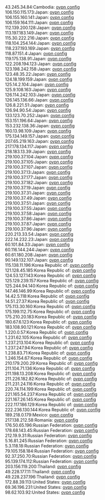 43.245.34.84:Cambodia: [ovpn config](vpn/43_245_34_84.ovpn)  
106.150.115.173:Japan: [ovpn config](vpn/106_150_115_173.ovpn)  
106.155.160.141:Japan: [ovpn config](vpn/106_155_160_141.ovpn)  
106.159.164.111:Japan: [ovpn config](vpn/106_159_164_111.ovpn)  
112.139.200.128:Japan: [ovpn config](vpn/112_139_200_128.ovpn)  
113.197.183.149:Japan: [ovpn config](vpn/113_197_183_149.ovpn)  
115.30.222.216:Japan: [ovpn config](vpn/115_30_222_216.ovpn)  
118.104.254.144:Japan: [ovpn config](vpn/118_104_254_144.ovpn)  
118.237.193.169:Japan: [ovpn config](vpn/118_237_193_169.ovpn)  
118.87.151.4:Japan: [ovpn config](vpn/118_87_151_4.ovpn)  
119.175.138.91:Japan: [ovpn config](vpn/119_175_138_91.ovpn)  
122.208.194.123:Japan: [ovpn config](vpn/122_208_194_123.ovpn)  
123.198.242.158:Japan: [ovpn config](vpn/123_198_242_158.ovpn)  
123.48.35.22:Japan: [ovpn config](vpn/123_48_35_22.ovpn)  
124.18.199.159:Japan: [ovpn config](vpn/124_18_199_159.ovpn)  
125.14.2.104:Japan: [ovpn config](vpn/125_14_2_104.ovpn)  
125.9.108.163:Japan: [ovpn config](vpn/125_9_108_163.ovpn)  
126.114.242.103:Japan: [ovpn config](vpn/126_114_242_103.ovpn)  
126.145.136.66:Japan: [ovpn config](vpn/126_145_136_66.ovpn)  
126.8.221.51:Japan: [ovpn config](vpn/126_8_221_51.ovpn)  
126.94.90.54:Japan: [ovpn config](vpn/126_94_90_54.ovpn)  
133.123.70.252:Japan: [ovpn config](vpn/133_123_70_252.ovpn)  
153.151.196.64:Japan: [ovpn config](vpn/153_151_196_64.ovpn)  
153.232.138.36:Japan: [ovpn config](vpn/153_232_138_36.ovpn)  
160.13.98.109:Japan: [ovpn config](vpn/160_13_98_109.ovpn)  
175.134.149.157:Japan: [ovpn config](vpn/175_134_149_157.ovpn)  
207.65.219.163:Japan: [ovpn config](vpn/207_65_219_163.ovpn)  
217.178.134.117:Japan: [ovpn config](vpn/217_178_134_117.ovpn)  
218.183.13.39:Japan: [ovpn config](vpn/218_183_13_39.ovpn)  
219.100.37.104:Japan: [ovpn config](vpn/219_100_37_104.ovpn)  
219.100.37.105:Japan: [ovpn config](vpn/219_100_37_105.ovpn)  
219.100.37.107:Japan: [ovpn config](vpn/219_100_37_107.ovpn)  
219.100.37.13:Japan: [ovpn config](vpn/219_100_37_13.ovpn)  
219.100.37.177:Japan: [ovpn config](vpn/219_100_37_177.ovpn)  
219.100.37.182:Japan: [ovpn config](vpn/219_100_37_182.ovpn)  
219.100.37.19:Japan: [ovpn config](vpn/219_100_37_19.ovpn)  
219.100.37.31:Japan: [ovpn config](vpn/219_100_37_31.ovpn)  
219.100.37.49:Japan: [ovpn config](vpn/219_100_37_49.ovpn)  
219.100.37.51:Japan: [ovpn config](vpn/219_100_37_51.ovpn)  
219.100.37.55:Japan: [ovpn config](vpn/219_100_37_55.ovpn)  
219.100.37.58:Japan: [ovpn config](vpn/219_100_37_58.ovpn)  
219.100.37.86:Japan: [ovpn config](vpn/219_100_37_86.ovpn)  
219.100.37.87:Japan: [ovpn config](vpn/219_100_37_87.ovpn)  
219.100.37.96:Japan: [ovpn config](vpn/219_100_37_96.ovpn)  
220.213.33.54:Japan: [ovpn config](vpn/220_213_33_54.ovpn)  
222.14.232.23:Japan: [ovpn config](vpn/222_14_232_23.ovpn)  
60.101.84.33:Japan: [ovpn config](vpn/60_101_84_33.ovpn)  
60.116.144.244:Japan: [ovpn config](vpn/60_116_144_244.ovpn)  
60.61.180.208:Japan: [ovpn config](vpn/60_61_180_208.ovpn)  
90.149.132.107:Japan: [ovpn config](vpn/90_149_132_107.ovpn)  
115.138.11.196:Korea Republic of: [ovpn config](vpn/115_138_11_196.ovpn)  
121.128.45.185:Korea Republic of: [ovpn config](vpn/121_128_45_185.ovpn)  
124.53.127.143:Korea Republic of: [ovpn config](vpn/124_53_127_143.ovpn)  
125.129.239.157:Korea Republic of: [ovpn config](vpn/125_129_239_157.ovpn)  
125.244.94.140:Korea Republic of: [ovpn config](vpn/125_244_94_140.ovpn)  
147.46.146.99:Korea Republic of: [ovpn config](vpn/147_46_146_99.ovpn)  
14.42.5.118:Korea Republic of: [ovpn config](vpn/14_42_5_118.ovpn)  
14.51.27.37:Korea Republic of: [ovpn config](vpn/14_51_27_37.ovpn)  
175.113.30.160:Korea Republic of: [ovpn config](vpn/175_113_30_160.ovpn)  
175.199.112.75:Korea Republic of: [ovpn config](vpn/175_199_112_75.ovpn)  
175.210.20.183:Korea Republic of: [ovpn config](vpn/175_210_20_183.ovpn)  
180.67.6.123:Korea Republic of: [ovpn config](vpn/180_67_6_123.ovpn)  
183.108.90.121:Korea Republic of: [ovpn config](vpn/183_108_90_121.ovpn)  
1.220.0.57:Korea Republic of: [ovpn config](vpn/1_220_0_57.ovpn)  
1.231.62.105:Korea Republic of: [ovpn config](vpn/1_231_62_105.ovpn)  
1.237.213.104:Korea Republic of: [ovpn config](vpn/1_237_213_104.ovpn)  
1.237.247.94:Korea Republic of: [ovpn config](vpn/1_237_247_94.ovpn)  
1.238.83.71:Korea Republic of: [ovpn config](vpn/1_238_83_71.ovpn)  
1.246.154.67:Korea Republic of: [ovpn config](vpn/1_246_154_67.ovpn)  
210.179.200.29:Korea Republic of: [ovpn config](vpn/210_179_200_29.ovpn)  
211.104.71.136:Korea Republic of: [ovpn config](vpn/211_104_71_136.ovpn)  
211.198.13.208:Korea Republic of: [ovpn config](vpn/211_198_13_208.ovpn)  
211.226.182.82:Korea Republic of: [ovpn config](vpn/211_226_182_82.ovpn)  
211.231.24.116:Korea Republic of: [ovpn config](vpn/211_231_24_116.ovpn)  
220.74.114.199:Korea Republic of: [ovpn config](vpn/220_74_114_199.ovpn)  
221.165.54.237:Korea Republic of: [ovpn config](vpn/221_165_54_237.ovpn)  
221.167.26.145:Korea Republic of: [ovpn config](vpn/221_167_26_145.ovpn)  
222.117.186.129:Korea Republic of: [ovpn config](vpn/222_117_186_129.ovpn)  
222.236.130.144:Korea Republic of: [ovpn config](vpn/222_236_130_144.ovpn)  
189.218.0.179:Mexico: [ovpn config](vpn/189_218_0_179.ovpn)  
217.138.212.58:Romania: [ovpn config](vpn/217_138_212_58.ovpn)  
176.50.65.196:Russian Federation: [ovpn config](vpn/176_50_65_196.ovpn)  
178.68.143.45:Russian Federation: [ovpn config](vpn/178_68_143_45.ovpn)  
212.19.9.31:Russian Federation: [ovpn config](vpn/212_19_9_31.ovpn)  
5.16.81.245:Russian Federation: [ovpn config](vpn/5_16_81_245.ovpn)  
5.3.118.18:Russian Federation: [ovpn config](vpn/5_3_118_18.ovpn)  
79.105.158.184:Russian Federation: [ovpn config](vpn/79_105_158_184.ovpn)  
92.37.250.70:Russian Federation: [ovpn config](vpn/92_37_250_70.ovpn)  
95.139.174.112:Russian Federation: [ovpn config](vpn/95_139_174_112.ovpn)  
203.156.119.200:Thailand: [ovpn config](vpn/203_156_119_200.ovpn)  
49.228.177.11:Thailand: [ovpn config](vpn/49_228_177_11.ovpn)  
49.228.237.196:Thailand: [ovpn config](vpn/49_228_237_196.ovpn)  
172.88.39.113:United States: [ovpn config](vpn/172_88_39_113.ovpn)  
69.36.196.231:United States: [ovpn config](vpn/69_36_196_231.ovpn)  
98.62.103.92:United States: [ovpn config](vpn/98_62_103_92.ovpn)  
